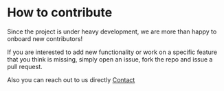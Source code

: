 # How to contribute

Since the project is under heavy development, we are more than happy to onboard new contributors!

If you are interested to add new functionality or work on a specific feature that you think is missing, simply open an issue, fork the repo and issue a pull request.

Also you can reach out to us directly [Contact](https://github.com/IBM/dataset-lifecycle-framework#contact)
